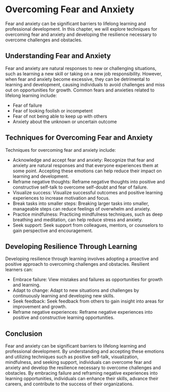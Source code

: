 Overcoming Fear and Anxiety
==========================================================================

Fear and anxiety can be significant barriers to lifelong learning and professional development. In this chapter, we will explore techniques for overcoming fear and anxiety and developing the resilience necessary to overcome challenges and obstacles.

Understanding Fear and Anxiety
------------------------------

Fear and anxiety are natural responses to new or challenging situations, such as learning a new skill or taking on a new job responsibility. However, when fear and anxiety become excessive, they can be detrimental to learning and development, causing individuals to avoid challenges and miss out on opportunities for growth. Common fears and anxieties related to lifelong learning include:

* Fear of failure
* Fear of looking foolish or incompetent
* Fear of not being able to keep up with others
* Anxiety about the unknown or uncertain outcome

Techniques for Overcoming Fear and Anxiety
------------------------------------------

Techniques for overcoming fear and anxiety include:

* Acknowledge and accept fear and anxiety: Recognize that fear and anxiety are natural responses and that everyone experiences them at some point. Accepting these emotions can help reduce their impact on learning and development.
* Reframe negative thoughts: Reframe negative thoughts into positive and constructive self-talk to overcome self-doubt and fear of failure.
* Visualize success: Visualize successful outcomes and positive learning experiences to increase motivation and focus.
* Break tasks into smaller steps: Breaking larger tasks into smaller, manageable steps can reduce feelings of overwhelm and anxiety.
* Practice mindfulness: Practicing mindfulness techniques, such as deep breathing and meditation, can help reduce stress and anxiety.
* Seek support: Seek support from colleagues, mentors, or counselors to gain perspective and encouragement.

Developing Resilience Through Learning
--------------------------------------

Developing resilience through learning involves adopting a proactive and positive approach to overcoming challenges and obstacles. Resilient learners can:

* Embrace failure: View mistakes and failures as opportunities for growth and learning.
* Adapt to change: Adapt to new situations and challenges by continuously learning and developing new skills.
* Seek feedback: Seek feedback from others to gain insight into areas for improvement and growth.
* Reframe negative experiences: Reframe negative experiences into positive and constructive learning opportunities.

Conclusion
----------

Fear and anxiety can be significant barriers to lifelong learning and professional development. By understanding and accepting these emotions and utilizing techniques such as positive self-talk, visualization, mindfulness, and seeking support, individuals can overcome fear and anxiety and develop the resilience necessary to overcome challenges and obstacles. By embracing failure and reframing negative experiences into learning opportunities, individuals can enhance their skills, advance their careers, and contribute to the success of their organizations.
